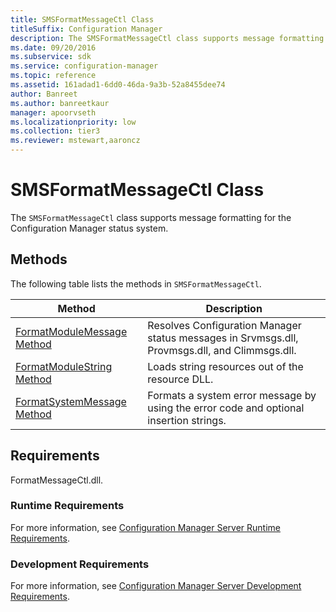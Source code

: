 ```yaml
---
title: SMSFormatMessageCtl Class
titleSuffix: Configuration Manager
description: The SMSFormatMessageCtl class supports message formatting for the Configuration Manager status system.
ms.date: 09/20/2016
ms.subservice: sdk
ms.service: configuration-manager
ms.topic: reference
ms.assetid: 161adad1-6dd0-46da-9a3b-52a8455dee74
author: Banreet
ms.author: banreetkaur
manager: apoorvseth
ms.localizationpriority: low
ms.collection: tier3
ms.reviewer: mstewart,aaroncz 
---
```

# SMSFormatMessageCtl Class
The `SMSFormatMessageCtl` class supports message formatting for the Configuration Manager status system.  

## Methods  
 The following table lists the methods in `SMSFormatMessageCtl`.  

|Method|Description|  
|------------|-----------------|  
|[FormatModuleMessage Method](../../../../../develop/reference/core/servers/manage/formatmodulemessage-method.md)|Resolves Configuration Manager status messages in Srvmsgs.dll, Provmsgs.dll, and Climmsgs.dll.|  
|[FormatModuleString Method](../../../../../develop/reference/core/servers/manage/formatmodulestring-method.md)|Loads string resources out of the resource DLL.|  
|[FormatSystemMessage Method](../../../../../develop/reference/core/servers/manage/formatsystemmessage-method.md)|Formats a system error message by using the error code and optional insertion strings.|  

## Requirements  
 FormatMessageCtl.dll.  

### Runtime Requirements  
 For more information, see [Configuration Manager Server Runtime Requirements](../../../../../develop/core/reqs/server-runtime-requirements.md).  

### Development Requirements  
 For more information, see [Configuration Manager Server Development Requirements](../../../../../develop/core/reqs/server-development-requirements.md).  
